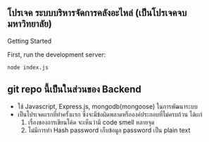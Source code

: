 
## โปรเจค ระบบบริหารจัดการคลังอะไหล่ (เป็นโปรเจคจบมหาวิทยาลัย)

Getting Started

First, run the development server:

```bash
node index.js
```

## git repo นี้เป็นในส่วนของ Backend

- ใช้ Javascript, Express.js, mongodb(mongoose) ในการพัฒนาระบบ
- เป็นโปรเจคเเรกที่ทำครั้งเเรก ซึ่งจะมีข้อผิดพลาดหรือองค์ประกอบที่ไม่ครบถ้วน ได้เเก่
  1. เรื่องของการเขียนโค้ด จะเห็นว่ามี code smell หลายจุด
  2. ไม่มีการทำ Hash password เก็บข้อมูล password เป็น plain text
  
